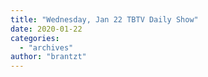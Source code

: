 ```yaml
---
title: "Wednesday, Jan 22 TBTV Daily Show"
date: 2020-01-22
categories: 
  - "archives"
author: "brantzt"
---
```



